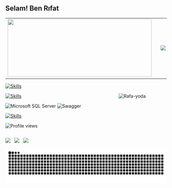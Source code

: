 ## Selam! Ben Rıfat
<table style="width:100%;">
  <tr>
    <td align="left">
      <img src="https://github-readme-stats.vercel.app/api?username=kenissha&show_icons=true&theme=dracula&include_all_commits=true&count_private=true"
           width="450" height="180" />
    </td>
    <td style="width:0%;">
      </td>
    <td align="right">
      <img src="https://github-readme-stats.vercel.app/api/top-langs/?username=kenissha&layout=compact&langs_count=16&theme=dracula"/>
    </td>
  </tr>
</table>
  
<p align="left">
  <a href="https://skillicons.dev">
    <img src="https://skillicons.dev/icons?i=cs,dotnet&theme=light" height="60" width="60" alt="Skills" />
  </a>
</p>
<img align="right" alt="Rafa-yoda" src="https://resmim.net/cdn/2023/03/06/UV8Tb.png" width="150" height="150">
<p align="left">
  <a href="https://skillicons.dev">
    <img src="https://skillicons.dev/icons?i=html,css,js,react,ts" height="150" width="150" alt="Skills" />
  </a>
</p>


![Microsoft SQL Server](https://img.shields.io/badge/Microsoft%20SQL%20Server-0078D7?style=flat-square&logo=Microsoft%20SQL%20Server&logoColor=white) 
![Swagger](https://img.shields.io/badge/-Swagger-85EA2D?logo=swagger&logoColor=white&style=flat)



<p align="left">
  <a href="https://skillicons.dev">
    <img src="https://skillicons.dev/icons?i=git,github,postman,swagger," height="150" width="150" alt="Skills" />
  </a>
</p>
<img src="https://komarev.com/ghpvc/?username=kenissha&color=dracula" alt="Profile views" />
 
          
          
          
                  

          
 
  

</div>
  
   ##
  
  <div> 
  
  <a href="https://instagram.com/rifatozturkk" target="_blank"><img src="https://img.shields.io/badge/-Instagram-%23E4405F?style=for-the-badge&logo=instagram&logoColor=white" target="_blank"></a> &nbsp;
  <a href = "mailto:rifatozturk054@gmail.com"><img src="https://img.shields.io/badge/-Gmail-%23333?style=for-the-badge&logo=gmail&logoColor=white" target="_blank"></a> &nbsp;
  <a href="https://www.linkedin.com/in/rıfat-öztürk-5ab7161b4" target="_blank"><img src="https://img.shields.io/badge/-LinkedIn-%230077B5?style=for-the-badge&logo=linkedin&logoColor=white" target="_blank"></a> 
  
     
  </div>
  <div> 
  

  </div>
<picture>
  <source media="(prefers-color-scheme: dark)" srcset="https://github.com/kenissha/kenissha/blob/output/github-contribution-grid-snake-dark.svg" />
  <source media="(prefers-color-scheme: light)" srcset="https://github.com/kenissha/kenissha/blob/output/github-contribution-grid-snake.svg" />
  <img alt="snake animation" src="https://github.com/kenissha/kenissha/blob/output/github-contribution-grid-snake.svg" />
</picture>


  
